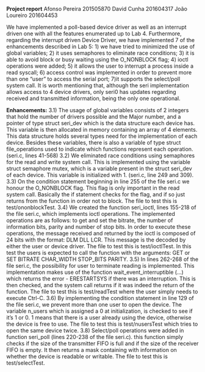 ﻿**Project report**
Afonso Pereira 201505870
David Cunha 201604317
João Loureiro 201604453

We have implemented a poll-based device driver as well as an interrupt driven one with all the features
enumerated up to Lab 4. Furthermore, regarding the interrupt driven Device Driver, we have
implemented 7 of the enhancements described in Lab 5: 1) we have tried to minimized the use of global
variables; 2) it uses semaphores to eliminate race conditions; 3) it is able to avoid block or busy waiting
using the O_NONBLOCK flag; 4) ioctl operations were added; 5) it allows the user to interrupt a
process inside a read syscall; 6) access control was implemented in order to prevent more than one
“user” to access the serial port; 7)it supports the select/poll system call.
It is worth mentioning that, although the seri implementation allows access to 4 device drivers, only
seri0 has updates regarding received and transmitted information, being the only one operational.

**Enhancements:**
3.1) The usage of global variables consists of 2 integers that hold the number of drivers possible and
the Major number, and a pointer of type struct seri_dev which is the data structure each device has.
This variable is then allocated in memory containing an array of 4 elements. This data structure holds
several types need for the implementation of each device. Besides these variables, there is also a
variable of type struct file_operations used to indicate which functions represent each operation. (seri.c,
lines 41-568)
3.2) We eliminated race conditions using semaphores for the read and write system call. This is
implemented using the variable struct semaphore mutex, which is a variable present in the struct
seri_dev of each device. This variable is initialized with 1. (seri.c, line 249 and 309).
3.3) On the condition statement beginning in line 255 of the file seri.c we honour the O_NONBLOCK
flag. This flag is only important in the read system call. Basically the if statement checks for the flag,
and if so just returns from the function in order not to block. The file to test this is test/ononblockTest.
3.4) We created the function seri_ioctl, lines 155-218 of the file seri.c, which implements ioctl
operations. The implemented operations are as follows: to get and set the bitrate, the number of
information bits, parity and number of stop bits. In order to execute these operations, the message
received and returned by the ioctl is composed of 24 bits with the format: DLM DLL LCR. This
message is the decoded by either the user or device driver. The file to test this is test/ioctlTest. In this
test the users is expected to call the function with the arguments: GET or SET BITRATE
CHAR_WIDTH STOP_BITS PARITY.
3.5) In lines 262-268 of the file seri.c, the possibility for user to terminate reading is implemented.
This implementation makes use of the function wait_event_interruptible (…) which returns the error -
ERESTARTSYS if there was an interruption. This is then checked, and the system call returns if it was
indeed the return of the function. The file to test this is test/readTest where the user simply needs to
execute Ctrl-C.
3.6) By implementing the condition statement in line 129 of the file seri.c, we prevent more than one
user to open the device. The variable n_users which is assigned a 0 at initialization, is checked to see if 
it’s 1 or 0. 1 means that there is a user already using the device, otherwise the device is free to use. The
file to test this is test/nusersTest which tries to open the same device twice.
3.8) Select/poll operations were added in function seri_poll (lines 220-238 of the file seri.c). this
function simply checks if the size of the transmitter FIFO is full and if the size of the receiver FIFO is
empty. It then returns a mask containing with information on whether the device is readable or writable.
The file to test this is test/selectTest.
